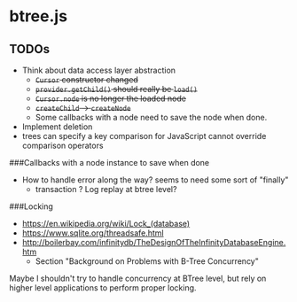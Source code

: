# btree.js

## TODOs

- Think about data access layer abstraction
    - ~~`Cursor` constructor changed~~
    - ~~`provider.getChild()` should really be `load()`~~
    - ~~`Cursor.node` is no longer the loaded node~~
    - ~~`createChild` -> `createNode`~~
    - Some callbacks with a node need to save the node when done.
- Implement deletion
- trees can specify a key comparison for JavaScript cannot override comparison operators

###Callbacks with a node instance to save when done

- How to handle error along the way? seems to need some sort of "finally"
    - transaction ? Log replay at btree level?

###Locking

- https://en.wikipedia.org/wiki/Lock_(database)
- https://www.sqlite.org/threadsafe.html
- http://boilerbay.com/infinitydb/TheDesignOfTheInfinityDatabaseEngine.htm
    - Section "Background on Problems with B-Tree Concurrency"

Maybe I shouldn't try to handle concurrency at BTree level, but rely on higher level applications to perform proper locking.
